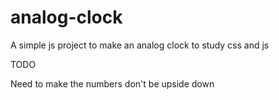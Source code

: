 # analog-clock
A simple js project to make an analog clock to study css and js

TODO

Need to make the numbers don't be upside down
